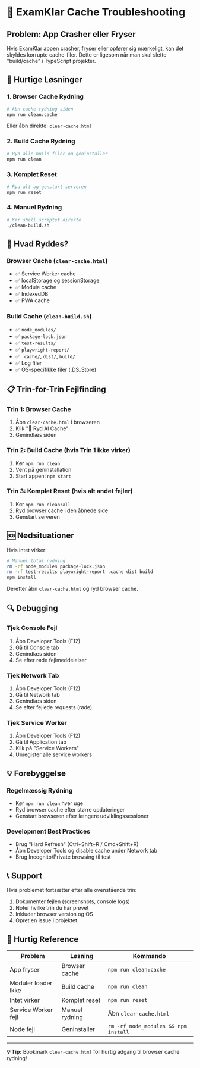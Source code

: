 # 🧹 ExamKlar Cache Troubleshooting

## Problem: App Crasher eller Fryser

Hvis ExamKlar appen crasher, fryser eller opfører sig mærkeligt, kan det skyldes korrupte cache-filer. Dette er ligesom når man skal slette "build/cache" i TypeScript projekter.

## 🚀 Hurtige Løsninger

### 1. Browser Cache Rydning
```bash
# Åbn cache rydning siden
npm run clean:cache
```
Eller åbn direkte: `clear-cache.html`

### 2. Build Cache Rydning
```bash
# Ryd alle build filer og geninstaller
npm run clean
```

### 3. Komplet Reset
```bash
# Ryd alt og genstart serveren
npm run reset
```

### 4. Manuel Rydning
```bash
# Kør shell scriptet direkte
./clean-build.sh
```

## 🔧 Hvad Ryddes?

### Browser Cache (`clear-cache.html`)
- ✅ Service Worker cache
- ✅ localStorage og sessionStorage
- ✅ Module cache
- ✅ IndexedDB
- ✅ PWA cache

### Build Cache (`clean-build.sh`)
- ✅ `node_modules/`
- ✅ `package-lock.json`
- ✅ `test-results/`
- ✅ `playwright-report/`
- ✅ `.cache/`, `dist/`, `build/`
- ✅ Log filer
- ✅ OS-specifikke filer (.DS_Store)

## 📋 Trin-for-Trin Fejlfinding

### Trin 1: Browser Cache
1. Åbn `clear-cache.html` i browseren
2. Klik "🧹 Ryd Al Cache"
3. Genindlæs siden

### Trin 2: Build Cache (hvis Trin 1 ikke virker)
1. Kør `npm run clean`
2. Vent på geninstallation
3. Start appen: `npm start`

### Trin 3: Komplet Reset (hvis alt andet fejler)
1. Kør `npm run clean:all`
2. Ryd browser cache i den åbnede side
3. Genstart serveren

## 🆘 Nødsituationer

Hvis intet virker:

```bash
# Manuel total rydning
rm -rf node_modules package-lock.json
rm -rf test-results playwright-report .cache dist build
npm install
```

Derefter åbn `clear-cache.html` og ryd browser cache.

## 🔍 Debugging

### Tjek Console Fejl
1. Åbn Developer Tools (F12)
2. Gå til Console tab
3. Genindlæs siden
4. Se efter røde fejlmeddelelser

### Tjek Network Tab
1. Åbn Developer Tools (F12)
2. Gå til Network tab
3. Genindlæs siden
4. Se efter fejlede requests (røde)

### Tjek Service Worker
1. Åbn Developer Tools (F12)
2. Gå til Application tab
3. Klik på "Service Workers"
4. Unregister alle service workers

## 💡 Forebyggelse

### Regelmæssig Rydning
- Kør `npm run clean` hver uge
- Ryd browser cache efter større opdateringer
- Genstart browseren efter længere udviklingssessioner

### Development Best Practices
- Brug "Hard Refresh" (Ctrl+Shift+R / Cmd+Shift+R)
- Åbn Developer Tools og disable cache under Network tab
- Brug Incognito/Private browsing til test

## 📞 Support

Hvis problemet fortsætter efter alle ovenstående trin:

1. Dokumenter fejlen (screenshots, console logs)
2. Noter hvilke trin du har prøvet
3. Inkluder browser version og OS
4. Opret en issue i projektet

## 🎯 Hurtig Reference

| Problem | Løsning | Kommando |
|---------|---------|----------|
| App fryser | Browser cache | `npm run clean:cache` |
| Moduler loader ikke | Build cache | `npm run clean` |
| Intet virker | Komplet reset | `npm run reset` |
| Service Worker fejl | Manuel rydning | Åbn `clear-cache.html` |
| Node fejl | Geninstaller | `rm -rf node_modules && npm install` |

---

**💡 Tip:** Bookmark `clear-cache.html` for hurtig adgang til browser cache rydning!